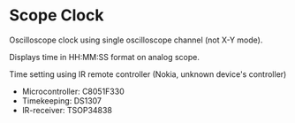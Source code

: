 # Scope Clock

Oscilloscope clock using single oscilloscope channel (not X-Y mode).

Displays time in HH:MM:SS format on analog scope.

Time setting using IR remote controller (Nokia, unknown device's controller)

- Microcontroller: C8051F330
- Timekeeping: DS1307
- IR-receiver: TSOP34838

